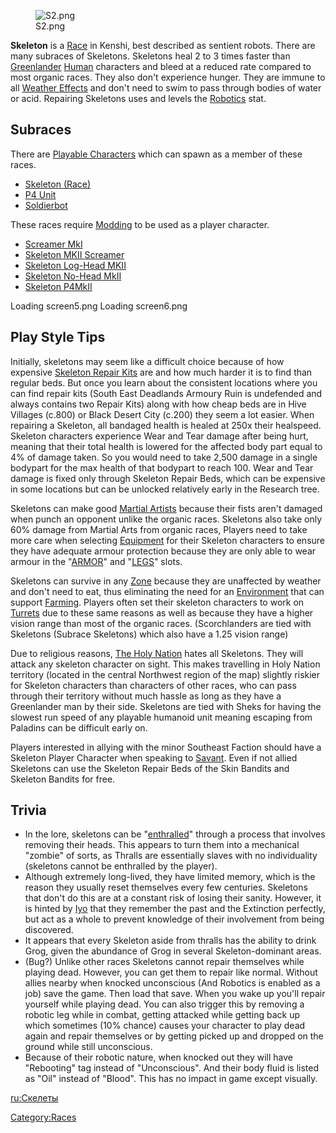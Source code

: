 <figure>
<img src="S2.png" title="S2.png" />
<figcaption>S2.png</figcaption>
</figure>

**Skeleton** is a [Race](Races.md "wikilink") in Kenshi, best described as
sentient robots. There are many subraces of Skeletons. Skeletons heal 2
to 3 times faster than [Greenlander](Greenlander.md "wikilink")
[Human](Human.md "wikilink") characters and bleed at a reduced rate
compared to most organic races. They also don't experience hunger. They
are immune to all [Weather Effects](Weather_Effects.md "wikilink") and
don't need to swim to pass through bodies of water or acid. Repairing
Skeletons uses and levels the [Robotics](Robotics.md "wikilink") stat.

## Subraces

There are [Playable Characters](Playable_Characters.md "wikilink") which
can spawn as a member of these races.

- [Skeleton (Race)](Skeleton_(Race).md "wikilink")
- [P4 Unit](P4_Unit.md "wikilink")
- [Soldierbot](Soldierbot.md "wikilink")

These races require [Modding](:Category:Modding "wikilink") to be used
as a player character.

- [Screamer MkI](Screamer_MkI.md "wikilink")
- [Skeleton MKII Screamer](Skeleton_MKII_Screamer.md "wikilink")
- [Skeleton Log-Head MKII](Skeleton_Log-Head_MKII.md "wikilink")
- [Skeleton No-Head MkII](Skeleton_No-Head_MkII.md "wikilink")
- [Skeleton P4MkII](Skeleton_P4MkII.md "wikilink")

Loading screen5.png Loading screen6.png

## **Play Style Tips**

Initially, skeletons may seem like a difficult choice because of how
expensive [Skeleton Repair Kits](Skeleton_Repair_Kit.md "wikilink") are and
how much harder it is to find [](Skeleton_Repair_Bed.md) than regular beds. But once you
learn about the consistent locations where you can find repair kits
(South East Deadlands Armoury Ruin is undefended and always contains two
Repair Kits) along with how cheap beds are in Hive Villages (c.800) or
Black Desert City (c.200) they seem a lot easier. When repairing a
Skeleton, all bandaged health is healed at 250x their healspeed.
Skeleton characters experience Wear and Tear damage after being hurt,
meaning that their total health is lowered for the affected body part
equal to 4% of damage taken. So you would need to take 2,500 damage in a
single bodypart for the max health of that bodypart to reach 100. Wear
and Tear damage is fixed only through Skeleton Repair Beds, which can be
expensive in some locations but can be unlocked relatively early in the
Research tree.

Skeletons can make good [Martial Artists](Martial_Arts.md "wikilink")
because their fists aren't damaged when punch an opponent unlike the
organic races. Skeletons also take only 60% damage from Martial Arts
from organic races, Players need to take more care when selecting
[Equipment](Equipment.md "wikilink") for their Skeleton characters to
ensure they have adequate armour protection because they are only able
to wear armour in the "[ARMOR](Body_Armour.md "wikilink")" and
"[LEGS](Legwear.md "wikilink")" slots.

Skeletons can survive in any [Zone](:Category:Zones "wikilink") because
they are unaffected by weather and don't need to eat, thus eliminating
the need for an [Environment](Environment.md "wikilink") that can support
[Farming](Farming.md "wikilink"). Players often set their skeleton
characters to work on [Turrets](Turrets.md "wikilink") due to these same
reasons as well as because they have a higher vision range than most of
the organic races. (Scorchlanders are tied with Skeletons (Subrace
Skeletons) which also have a 1.25 vision range)

Due to religious reasons, [The Holy Nation](03%20-%20Projects%20&%20Wikis/Kenshi/Kenshi%20Wiki/Kenshi%20Wiki%20Template/The_Holy_Nation.md "wikilink")
hates all Skeletons. They will attack any skeleton character on sight.
This makes travelling in Holy Nation territory (located in the central
Northwest region of the map) slightly riskier for Skeleton characters
than characters of other races, who can pass through their territory
without much hassle as long as they have a Greenlander man by their
side. Skeletons are tied with Sheks for having the slowest run speed of
any playable humanoid unit meaning escaping from Paladins can be
difficult early on.

Players interested in allying with the minor Southeast Faction [](Skin_Bandits.md) should have a Skeleton Player
Character when speaking to [Savant](Savant.md "wikilink"). Even if not
allied Skeletons can use the Skeleton Repair Beds of the Skin Bandits
and Skeleton Bandits for free.

## Trivia

- In the lore, skeletons can be "[enthralled](Thrall.md "wikilink")"
  through a process that involves removing their heads. This appears to
  turn them into a mechanical "zombie" of sorts, as Thralls are
  essentially slaves with no individuality (skeletons cannot be
  enthralled by the player).
- Although extremely long-lived, they have limited memory, which is the
  reason they usually reset themselves every few centuries. Skeletons
  that don't do this are at a constant risk of losing their sanity.
  However, it is hinted by [Iyo](Iyo.md "wikilink") that they remember the
  past and the Extinction perfectly, but act as a whole to prevent
  knowledge of their involvement from being discovered.
- It appears that every Skeleton aside from thralls has the ability to
  drink Grog, given the abundance of Grog in several Skeleton-dominant
  areas.
- (Bug?) Unlike other races Skeletons cannot repair themselves while
  playing dead. However, you can get them to repair like normal. Without
  allies nearby when knocked unconscious (And Robotics is enabled as a
  job) save the game. Then load that save. When you wake up you'll
  repair yourself while playing dead. You can also trigger this by
  removing a robotic leg while in combat, getting attacked while getting
  back up which sometimes (10% chance) causes your character to play
  dead again and repair themselves or by getting picked up and dropped
  on the ground while still unconscious.
- Because of their robotic nature, when knocked out they will have
  "Rebooting" tag instead of "Unconscious". And their body fluid is
  listed as "Oil" instead of "Blood". This has no impact in game except
  visually.

[ru:Скелеты](ru:Скелеты "wikilink")

[Category:Races](Category:Races "wikilink")